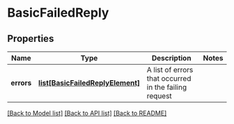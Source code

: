 # BasicFailedReply

## Properties
Name | Type | Description | Notes
------------ | ------------- | ------------- | -------------
**errors** | [**list[BasicFailedReplyElement]**](BasicFailedReplyElement.md) | A list of errors that occurred in the failing request | 

[[Back to Model list]](../README.md#documentation-for-models) [[Back to API list]](../README.md#documentation-for-api-endpoints) [[Back to README]](../README.md)


